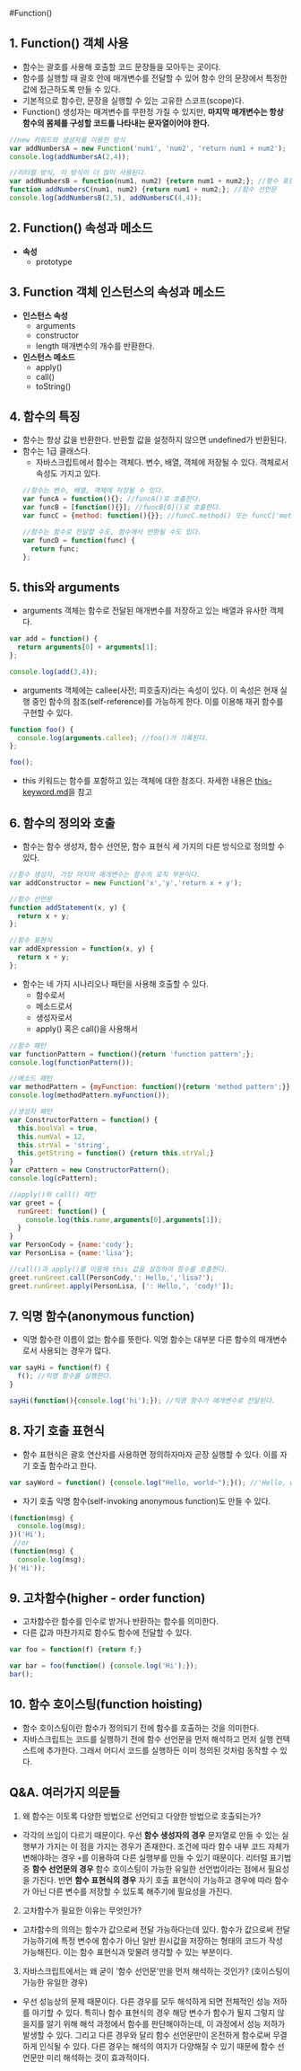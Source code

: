 #Function()

## 1. Function() 객체 사용
- 함수는 괄호를 사용해 호출할 코드 문장들을 모아두는 곳이다.
- 함수를 실행할 때 괄호 안에 매개변수를 전달할 수 있어 함수 안의 문장에서 특정한 값에 접근하도록 만들 수 있다.
- 기본적으로 함수란, 문장을 실행할 수 있는 고유한 스코프(scope)다.
- Function() 생성자는 매겨변수를 무한정 가질 수 있지만, **마지막 매개변수는 항상 함수의 몸체를 구성할 코드를 나타내는 문자열이어야 한다.**
```javascript
//new 키워드와 생성자를 이용한 방식
var addNumbersA = new Function('num1', 'num2', 'return num1 + num2');
console.log(addNumbersA(2,4));

//리터럴 방식, 이 방식이 더 많이 사용된다.
var addNumbersB = function(num1, num2) {return num1 + num2;}; //함수 표현식
function addNumbersC(num1, num2) {return num1 + num2;}; //함수 선언문
console.log(addNumbersB(2,5), addNumbersC(4,4));
```


## 2. Function() 속성과 메소드
- **속성**
  - prototype


## 3. Function 객체 인스턴스의 속성과 메소드
- **인스턴스 속성**
  - arguments
  - constructor
  - length 매개변수의 개수를 반환한다.
- **인스턴스 메소드**
  - apply()
  - call()
  - toString()


## 4. 함수의 특징
- 함수는 항상 값을 반환한다. 반환할 값을 설정하지 않으면 undefined가 반환된다.
- 함수는 1급 클래스다.
  - 자바스크립트에서 함수는 객체다. 변수, 배열, 객체에 저장될 수 있다. 객체로서 속성도 가지고 있다.
  ```javascript
  //함수는 변수, 배열, 객체에 저장될 수 있다.
  var funcA = function(){}; //funcA()로 호출한다.
  var funcB = [function(){}]; //funcB[0]()로 호출한다.
  var funcC = {method: function(){}}; //funcC.method() 또는 funcC['method']()로 호출한다.

  //함수는 함수로 전달할 수도, 함수에서 반환될 수도 있다.
  var funcD = function(func) {
    return func;
  };
  ```


## 5. this와 arguments
- arguments 객체는 함수로 전달된 매개변수를 저장하고 있는 배열과 유사한 객체다.
```javascript
var add = function() {
  return arguments[0] + arguments[1];
};

console.log(add(3,4));
```

- arguments 객체에는 callee(사전; 피호출자)라는 속성이 있다. 이 속성은 현재 실행 중인 함수의 참조(self-reference)를 가능하게 한다. 이를 이용해 재귀 함수를 구현할 수 있다.
```javascript
function foo() {
  console.log(arguments.callee); //foo()가 기록된다.
};

foo();
```

- this 키워드는 함수를 포함하고 있는 객체에 대한 참조다. 자세한 내용은 [this-keyword.md](http://til.wiki.dev/JavaScript/this-keyword)을 참고



## 6. 함수의 정의와 호출
- 함수는 함수 생성자, 함수 선언문, 함수 표현식 세 가지의 다른 방식으로 정의할 수 있다.
```javascript
//함수 생성자, 가장 마지막 매개변수는 함수의 로직 부분이다.
var addConstructor = new Function('x','y','return x + y');

//함수 선언문
function addStatement(x, y) {
  return x + y;
};

//함수 표현식
var addExpression = function(x, y) {
  return x + y;
};
```

- 함수는 네 가지 시나리오나 패턴을 사용해 호출할 수 있다.
  - 함수로서
  - 메소드로서
  - 생성자로서
  - apply() 혹은 call()을 사용해서
```javascript
//함수 패턴
var functionPattern = function(){return 'function pattern';};
console.log(functionPattern());

//메소드 패턴
var methodPattern = {myFunction: function(){return 'method pattern';}};
console.log(methodPattern.myFunction());

//생성자 패턴
var ConstructorPattern = function() {
  this.boolVal = true,
  this.numVal = 12,
  this.strVal = 'string',
  this.getString = function() {return this.strVal;}
}
var cPattern = new ConstructorPattern();
console.log(cPattern);

//apply()와 call() 패턴
var greet = {
  runGreet: function() {
    console.log(this.name,arguments[0],arguments[1]);
  }
}
var PersonCody = {name:'cody'};
var PersonLisa = {name:'lisa'};

//call()과 apply()를 이용해 this 값을 설정하여 함수를 호출한다.
greet.runGreet.call(PersonCody,': Hello,','lisa?');
greet.runGreet.apply(PersonLisa, [': Hello,', 'cody!']);
```


## 7. 익명 함수(anonymous function)
- 익명 함수란 이름이 없는 함수를 뜻한다. 익명 함수는 대부분 다른 함수의 매개변수로서 사용되는 경우가 많다.
```javascript
var sayHi = function(f) {
  f(); //익명 함수를 실행한다.
}

sayHi(function(){console.log('hi');}); //익명 함수가 매개변수로 전달된다.
```


## 8. 자기 호출 표현식
- 함수 표현식은 괄호 연산자를 사용하면 정의하자마자 곧장 실행할 수 있다. 이를 자기 호출 함수라고 한다.
```javascript
var sayWord = function() {console.log("Hello, world~");}(); //'Hello, world~'가 기록된다.
```

- 자기 호출 익명 함수(self-invoking anonymous function)도 만들 수 있다.
```javascript
(function(msg) {
  console.log(msg);
})('Hi');
 //or
(function(msg) {
  console.log(msg);
}('Hi'));
```


## 9. 고차함수(higher - order function)
- 고차함수란 함수를 인수로 받거나 반환하는 함수를 의미한다.
- 다른 값과 마찬가지로 함수도 함수에 전달할 수 있다.
```javascript
var foo = function(f) {return f;}

var bar = foo(function() {console.log('Hi');});
bar();
```


## 10. 함수 호이스팅(function hoisting)
- 함수 호이스팅이란 함수가 정의되기 전에 함수를 호출하는 것을 의미한다.
- 자바스크립트는 코드를 실행하기 전에 함수 선언문을 먼저 해석하고 먼저 실행 컨텍스트에 추가한다. 그래서 어디서 코드를 실행하든 이미 정의된 것처럼 동작할 수 있다.


## Q&A. 여러가지 의문들
1. 왜 함수는 이토록 다양한 방법으로 선언되고 다양한 방법으로 호출되는가?
  - 각각의 쓰임이 다르기 때문이다. 우선 __함수 생성자의 경우__ 문자열로 만들 수 있는 실행부가 가지는 이 점을 가지는 경우가 존재한다. 조건에 따라 함수 내부 코드 자체가 변해야하는 경우 `+`를 이용하여 다른 실행부를 만들 수 있기 때문이다. 리터럴 표기법 중 __함수 선언문의 경우__ 함수 호이스팅이 가능한 유일한 선언법이라는 점에서 필요성을 가진다. 반면 __함수 표현식의 경우__ 자기 호출 표현식이 가능하고 경우에 따라 함수가 아닌 다른 변수를 저장할 수 있도록 해주기에 필요성을 가진다.

2. 고차함수가 필요한 이유는 무엇인가?
  - 고차함수의 의의는 함수가 값으로써 전달 가능하다는데 있다. 함수가 값으로써 전달 가능하기에 특정 변수에 함수가 아닌 일반 원시값을 저장하는 형태의 코드가 작성 가능해진다. 이는 함수 표현식과 맞물려 생각할 수 있는 부분이다.

3. 자바스크립트에서는 왜 굳이 '함수 선언문'만을 먼저 해석하는 것인가? (호이스팅이 가능한 유일한 경우)
  - 우선 성능상의 문제 때문이다. 다른 경우를 모두 해석하게 되면 전체적인 성능 저하를 야기할 수 있다. 특히나 함수 표현식의 경우 해당 변수가 함수가 될지 그렇지 않을지를 알기 위해 해석 과정에서 함수를 판단해야하는데, 이 과정에서 성능 저하가 발생할 수 있다. 그리고 다른 경우와 달리 함수 선언문만이 온전하게 함수로써 무결하게 인식될 수 있다. 다른 경우는 해석의 여지가 다양해질 수 있기 때문에 함수 선언문만 미리 해석하는 것이 효과적이다.
